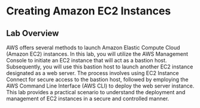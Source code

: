 # Creating Amazon EC2 Instances

## Lab Overview

AWS offers several methods to launch Amazon Elastic Compute Cloud (Amazon EC2) instances. In this lab, you will utilize the AWS Management Console to initiate an EC2 instance that will act as a bastion host. Subsequently, you will use this bastion host to launch another EC2 instance designated as a web server. The process involves using EC2 Instance Connect for secure access to the bastion host, followed by employing the AWS Command Line Interface (AWS CLI) to deploy the web server instance. This lab provides a practical scenario to understand the deployment and management of EC2 instances in a secure and controlled manner.
